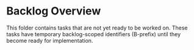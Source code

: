 # Backlog Overview

This folder contains tasks that are not yet ready to be worked on. These tasks have temporary backlog-scoped identifiers (B-prefix) until they become ready for implementation.